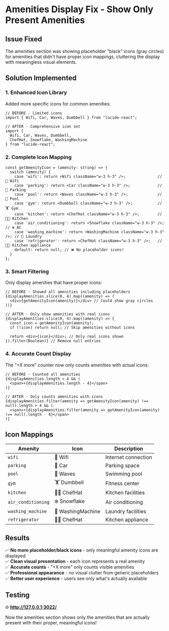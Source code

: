 # Amenities Display Fix - Show Only Present Amenities

## Issue Fixed
The amenities section was showing placeholder "black" icons (gray circles) for amenities that didn't have proper icon mappings, cluttering the display with meaningless visual elements.

## Solution Implemented

### **1. Enhanced Icon Library**
Added more specific icons for common amenities:
```tsx
// BEFORE - Limited icons
import { Wifi, Car, Waves, Dumbbell } from "lucide-react";

// AFTER - Comprehensive icon set
import { 
  Wifi, Car, Waves, Dumbbell, 
  ChefHat, Snowflake, WashingMachine 
} from "lucide-react";
```

### **2. Complete Icon Mapping**
```tsx
const getAmenityIcon = (amenity: string) => {
  switch (amenity) {
    case 'wifi': return <Wifi className="w-3 h-3" />;              // 📶 WiFi
    case 'parking': return <Car className="w-3 h-3" />;            // 🚗 Parking
    case 'pool': return <Waves className="w-3 h-3" />;             // 🌊 Pool  
    case 'gym': return <Dumbbell className="w-3 h-3" />;           // 🏋️ Gym
    case 'kitchen': return <ChefHat className="w-3 h-3" />;        // 👨‍🍳 Kitchen
    case 'air_conditioning': return <Snowflake className="w-3 h-3" />; // ❄️ AC
    case 'washing_machine': return <WashingMachine className="w-3 h-3" />; // 🧺 Laundry
    case 'refrigerator': return <ChefHat className="w-3 h-3" />;   // 👨‍🍳 Kitchen appliance
    default: return null; // ❌ No placeholder icons!
  }
};
```

### **3. Smart Filtering**
Only display amenities that have proper icons:
```tsx
// BEFORE - Showed all amenities including placeholders
{displayAmenities.slice(0, 4).map((amenity) => (
  <div>{getAmenityIcon(amenity)}</div> // Could show gray circles
))}

// AFTER - Only show amenities with real icons
{displayAmenities.slice(0, 4).map((amenity) => {
  const icon = getAmenityIcon(amenity);
  if (!icon) return null; // Skip amenities without icons
  
  return <div>{icon}</div>; // Only real icons shown
}).filter(Boolean)} // Remove null entries
```

### **4. Accurate Count Display**
The "+X more" counter now only counts amenities with actual icons:
```tsx
// BEFORE - Counted all amenities
{displayAmenities.length > 4 && (
  <span>+{displayAmenities.length - 4}</span>
)}

// AFTER - Only counts amenities with icons
{displayAmenities.filter(amenity => getAmenityIcon(amenity) !== null).length > 4 && (
  <span>+{displayAmenities.filter(amenity => getAmenityIcon(amenity) !== null).length - 4}</span>
)}
```

## Icon Mappings

| Amenity | Icon | Description |
|---------|------|-------------|
| `wifi` | 📶 Wifi | Internet connection |
| `parking` | 🚗 Car | Parking space |
| `pool` | 🌊 Waves | Swimming pool |
| `gym` | 🏋️ Dumbbell | Fitness center |
| `kitchen` | 👨‍🍳 ChefHat | Kitchen facilities |
| `air_conditioning` | ❄️ Snowflake | Air conditioning |
| `washing_machine` | 🧺 WashingMachine | Laundry facilities |
| `refrigerator` | 👨‍🍳 ChefHat | Kitchen appliance |

## Results

✅ **No more placeholder/black icons** - only meaningful amenity icons are displayed  
✅ **Clean visual presentation** - each icon represents a real amenity  
✅ **Accurate counts** - "+X more" only counts visible amenities  
✅ **Professional appearance** - no visual clutter from generic placeholders  
✅ **Better user experience** - users see only what's actually available  

## Testing
🌐 **http://127.0.0.1:3022/**

Now the amenities section shows only the amenities that are actually present with their proper, meaningful icons!